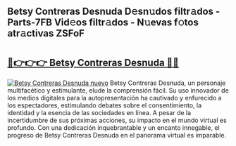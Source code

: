## Betsy Contreras Desnuda D𝚎sn𝚞dos filtr𝚊dos - Parts-7FB Vid𝚎os filtr𝚊dos - N𝚞evas f𝚘tos atr𝚊ctivas ZSFoF

# <h2><a href="http://mb6xks.tromn.icu/?c=Betsy+Contreras+Desnuda">🔗👉👉👉 Betsy Contreras Desnuda 🔗🔗</a></h2>

[![Betsy Contreras Desnuda nuevo](https://i.imgur.com/pEAQMta.gif)](http://mb6xks.tromn.icu/?c=Betsy+Contreras+Desnuda)
Betsy Contreras Desnuda, un personaje multifacético y estimulante, elude la comprensión fácil. Su uso innovador de los medios digitales para la autopresentación ha cautivado y enfurecido a los espectadores, estimulando debates sobre el consentimiento, la identidad y la esencia de las sociedades en línea. A pesar de la incertidumbre de sus próximas acciones, su impacto en el mundo virtual es profundo. Con una dedicación inquebrantable y un encanto innegable, el progreso de Betsy Contreras Desnuda en el panorama virtual es imparable.
